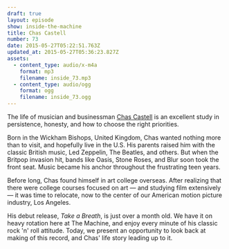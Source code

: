 ```yaml
---
draft: true
layout: episode
show: inside-the-machine
title: Chas Castell
number: 73
date: 2015-05-27T05:22:51.763Z
updated_at: 2015-05-27T05:36:23.827Z
assets:
  - content_type: audio/x-m4a
    format: mp3
    filename: inside_73.mp3
  - content_type: audio/ogg
    format: ogg
    filename: inside_73.ogg
---
```

The life of musician and businessman [Chas Castell](http://chascastell.com) is an excellent study in persistence, honesty, and how to choose the right priorities. 

Born in the Wickham Bishops, United Kingdom, Chas wanted nothing more than to visit, and hopefully live in the U.S. His parents raised him with the classic British music, Led Zeppelin, The Beatles, and others. But when the Britpop invasion hit, bands like Oasis, Stone Roses, and Blur soon took the front seat. Music became his anchor throughout the frustrating teen years.

Before long, Chas found himself in art college overseas. After realizing that there were college courses focused on art &mdash; and studying film extensively &mdash; it was time to relocate, now to the center of our American motion picture industry, Los Angeles.

His debut release, *Take a Breath*, is just over a month old. We have it on heavy rotation here at The Machine, and enjoy every minute of his classic rock 'n' roll attitude. Today, we present an opportunity to look back at making of this record, and Chas' life story leading up to it.